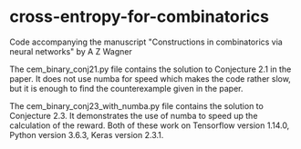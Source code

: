 # cross-entropy-for-combinatorics
Code accompanying the manuscript "Constructions in combinatorics via neural networks" by A Z Wagner

The cem_binary_conj21.py file contains the solution to Conjecture 2.1 in the paper. It does not use numba for speed which makes the code rather slow, but it is enough to find the counterexample given in the paper.

The cem_binary_conj23_with_numba.py file contains the solution to Conjecture 2.3. It demonstrates the use of numba to speed up the calculation of the reward. Both of these work on Tensorflow version 1.14.0, Python version 3.6.3, Keras version 2.3.1.

